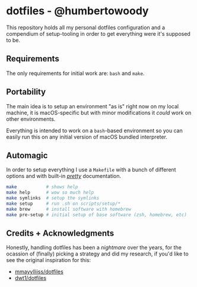 # dotfiles - @humbertowoody

This repository holds all my personal dotfiles configuration and a compendium
of setup-tooling in order to get everything were it's supposed to be.

## Requirements

The only requirements for initial work are: `bash` and  `make`.

## Portability

The main idea is to setup an environment "as is" right now on my local machine,
it is macOS-specific but with minor modifications it _could_ work on other
environments.

Everything is intended to work on a `bash`-based environment so you can easily
run this on any initial version of macOS bundled interpreter.

## Automagic

In order to setup everything I use a `Makefile` with a bunch of different
options and with built-in [_pretty_][pretty-md-url] documentation.

```sh
make           # shows help
make help      # wow so much help
make symlinks  # setup the symlinks
make setup     # run .sh on scripts/setup/*
make brew      # install software with homebrew
make pre-setup # initial setup of base software (zsh, homebrew, etc) 
```

## Credits + Acknowledgments

Honestly, handling dotfiles has been a *nightmare* over the years, for the
ocassion of (finally) picking a strategy and did my research, if you'd 
like to see the original inspiration for this:

- [mmayylliiss/dotfiles](https://github.com/mmaayylliiss/dotfiles)
- [dwt1/dotfiles](https://gitlab.com/dwt1/dotfiles)

[pretty-md-url]: https://github.com/awea/pretty-make


